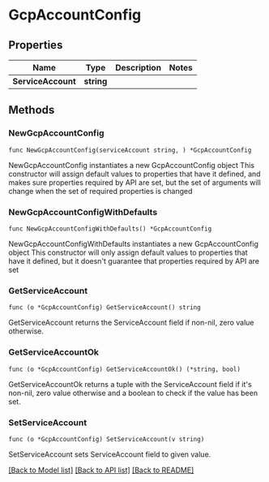 # GcpAccountConfig

## Properties

Name | Type | Description | Notes
------------ | ------------- | ------------- | -------------
**ServiceAccount** | **string** |  | 

## Methods

### NewGcpAccountConfig

`func NewGcpAccountConfig(serviceAccount string, ) *GcpAccountConfig`

NewGcpAccountConfig instantiates a new GcpAccountConfig object
This constructor will assign default values to properties that have it defined,
and makes sure properties required by API are set, but the set of arguments
will change when the set of required properties is changed

### NewGcpAccountConfigWithDefaults

`func NewGcpAccountConfigWithDefaults() *GcpAccountConfig`

NewGcpAccountConfigWithDefaults instantiates a new GcpAccountConfig object
This constructor will only assign default values to properties that have it defined,
but it doesn't guarantee that properties required by API are set

### GetServiceAccount

`func (o *GcpAccountConfig) GetServiceAccount() string`

GetServiceAccount returns the ServiceAccount field if non-nil, zero value otherwise.

### GetServiceAccountOk

`func (o *GcpAccountConfig) GetServiceAccountOk() (*string, bool)`

GetServiceAccountOk returns a tuple with the ServiceAccount field if it's non-nil, zero value otherwise
and a boolean to check if the value has been set.

### SetServiceAccount

`func (o *GcpAccountConfig) SetServiceAccount(v string)`

SetServiceAccount sets ServiceAccount field to given value.



[[Back to Model list]](../README.md#documentation-for-models) [[Back to API list]](../README.md#documentation-for-api-endpoints) [[Back to README]](../README.md)



